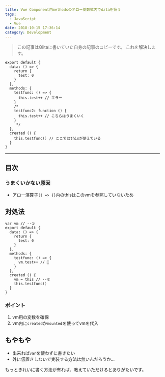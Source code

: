 ```yaml
---
title: Vue Component内methodsのアロー関数式内でdataを扱う
tags:
  - JavaScript
  - Vue
date: 2018-10-15 17:36:14
category: Development
---
```


> この記事はQiitaに書いていた自身の記事のコピーです。
これを解決します。

```js:とある.vueファイル(エラー)
export default {
  data: () => {
    return {
      test: 0
    }
  },
  methods: {
    testfunc: () => {
      this.test++ // エラー
    }
    /*
    testfunc2: function () {
      this.test++ // こちらはうまくいく
    }
     */
  },
  created () {
    this.testfunc() // ここではthisが使えている
  }
}
```

<!-- more -->

---

## 目次

<!-- toc -->

### うまくいかない原因

- アロー演算子`() => {}`内のthisはこのvmを参照していないため

## 対処法

```js:とある.vueファイル
var vm // --①
export default {
  data: () => {
    return {
      test: 0
    }
  },
  methods: {
    testfunc: () => {
      vm.test++ // 👏
    }
  },
  created () {
    vm = this // --②
    this.testfunc()
  }
}
```

### ポイント

1. vm用の変数を確保
2. vm内に`created`か`mounted`を使ってvmを代入

## もやもや

- 出来れば`var`を使わずに書きたい
- 外に仮置きしないで実装する方法は無いんだろうか…

もっときれいに書く方法が有れば、教えていただけるとありがたいです。
